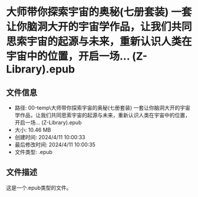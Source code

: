 ﻿# 大师带你探索宇宙的奥秘(七册套装) 一套让你脑洞大开的宇宙学作品，让我们共同思索宇宙的起源与未来，重新认识人类在宇宙中的位置，开启一场... (Z-Library).epub

## 文件信息
- 路径: 00-temp\大师带你探索宇宙的奥秘(七册套装) 一套让你脑洞大开的宇宙学作品，让我们共同思索宇宙的起源与未来，重新认识人类在宇宙中的位置，开启一场... (Z-Library).epub
- 大小: 10.46 MB
- 创建时间: 2024/4/11 10:00:33
- 最后修改时间: 2024/4/11 10:00:35
- 文件类型: .epub

## 文件描述
这是一个.epub类型的文件。


